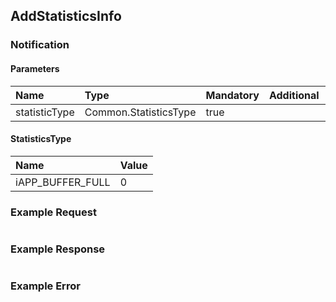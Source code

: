 ## AddStatisticsInfo


### Notification

#### Parameters

|Name|Type|Mandatory|Additional|Description|
|:---|:---|:--------|:---------|:----------|
|statisticType|Common.StatisticsType|true|||

#### StatisticsType

|Name|Value|
|:---|:----|
|iAPP_BUFFER_FULL|0|

### Example Request

```json

```
### Example Response

```json

```

### Example Error

```json

```
